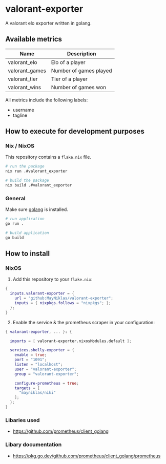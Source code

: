 # valorant-exporter

A valorant elo exporter written in golang.

## Available metrics

Name     | Description
---------|------------
valorant_elo | Elo of a player
valorant_games | Number of games played
valorant_tier | Tier of a player
valorant_wins | Number of games won

All metrics include the following labels:

* username
* tagline

## How to execute for development purposes

### Nix / NixOS

This repository contains a `flake.nix` file.

```sh
# run the package
nix run .#valorant_exporter

# build the package
nix build .#valorant_exporter
```

### General

Make sure [golang](https://go.dev) is installed.

```sh
# run application
go run .

# build application
go build
```

## How to install

### NixOS

1. Add this repository to your `flake.nix`:

```nix
{
  inputs.valorant-exporter = {
    url = "github:MayNiklas/valorant-exporter";
    inputs = { nixpkgs.follows = "nixpkgs"; };
  };
}
```

2. Enable the service & the prometheus scraper in your configuration:

```nix
{ valorant-exporter, ... }: {

  imports = [ valorant-exporter.nixosModules.default ];

  services.shelly-exporter = {
    enable = true;
    port = "1091";
    listen = "localhost";
    user = "valorant-exporter";
    group = "valorant-exporter";

    configure-prometheus = true;
    targets = [
      "mayniklas/niki"
    ];
  };
}
```

### Libaries used

* https://github.com/prometheus/client_golang

### Libary documentation

* https://pkg.go.dev/github.com/prometheus/client_golang/prometheus

